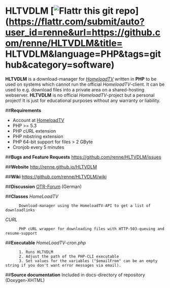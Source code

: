 HLTVDLM [![Flattr this git repo](http://api.flattr.com/button/flattr-badge-large.png)](https://flattr.com/submit/auto?user_id=renne&url=https://github.com/renne/HLTVDLM&title= HLTVDLM&language=PHP&tags=github&category=software)
=======

<b>HLTVDLM</b> is a download-manager for <a href="http://www.homeloadtv.com/" alt="HomeloadTV"><i>HomeloadTV</i></a> written in <b>PHP</b> to be used on systems which cannot run the official <i>HomeloadTV</i>-client.
It can be used to e.g. download files into a private area on a shared-hosting webserver.
<b>HLTVDLM</b> is no official <i>HomeloadTV</i>-project but a personal project! It is just for educational purposes without any warranty or liability.

##**Requirements**
* Account at [HomeloadTV](http://www.homeloadtv.com/)
* PHP >= 5.3
* PHP cURL extension
* PHP mbstring extension
* PHP 64-bit support for files > 2 GByte
* Cronjob every 5 minutes

##**Bugs and Feature Requests**
https://github.com/renne/HLTVDLM/issues

##**Website**
http://renne.github.io/HLTVDLM

##**Wiki**
https://github.com/renne/HLTVDLM/wiki

##**Discussion**
[OTR-Forum](http://www.otrforum.com/showthread.php?62869-Api&p=348681#post348681) (German)

##**Classes**
_HomeLoadTV_

          Download-manager using the HomeloadTV-API to get a list of downloadlinks
_CURL_

          PHP cURL wrapper for downloading files with HTTP-503-queuing and resume-support

##**Executable**
_HomeLoadTV-cron.php_

          1. Runs HLTVDLM
          2. Adjust the path of the PHP-CLI executable
          3. Set values for the variables ("$emailFrom" can be an empty string if you don't want error messages via email).


##**Source documentation**
Included in docs-directory of repository (Doxygen-XHTML)
